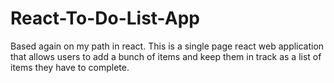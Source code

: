# React-To-Do-List-App
Based again on my path in react. This is a single page react web application that allows users to add a bunch of items and keep them in track as a list of items they have to complete.
